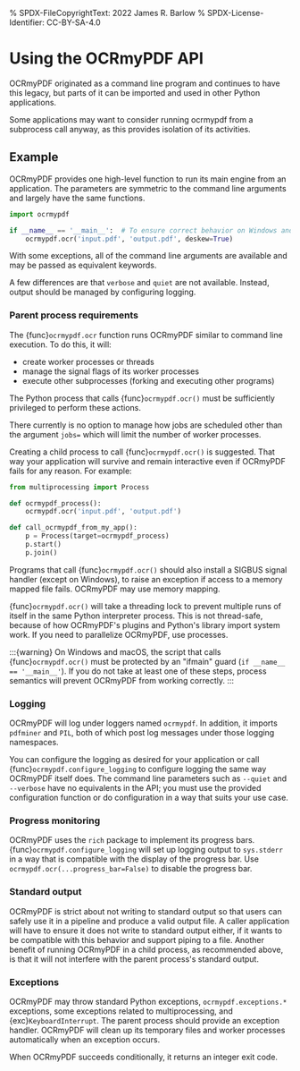 % SPDX-FileCopyrightText: 2022 James R. Barlow
% SPDX-License-Identifier: CC-BY-SA-4.0

# Using the OCRmyPDF API

OCRmyPDF originated as a command line program and continues to have this
legacy, but parts of it can be imported and used in other Python
applications.

Some applications may want to consider running ocrmypdf from a
subprocess call anyway, as this provides isolation of its activities.

## Example

OCRmyPDF provides one high-level function to run its main engine from an
application. The parameters are symmetric to the command line arguments
and largely have the same functions.

```python
import ocrmypdf

if __name__ == '__main__':  # To ensure correct behavior on Windows and macOS
    ocrmypdf.ocr('input.pdf', 'output.pdf', deskew=True)
```

With some exceptions, all of the command line arguments are available
and may be passed as equivalent keywords.

A few differences are that `verbose` and `quiet` are not available.
Instead, output should be managed by configuring logging.

### Parent process requirements

The {func}`ocrmypdf.ocr` function runs OCRmyPDF similar to command line
execution. To do this, it will:

- create worker processes or threads
- manage the signal flags of its worker processes
- execute other subprocesses (forking and executing other programs)

The Python process that calls {func}`ocrmypdf.ocr()` must be sufficiently
privileged to perform these actions.

There currently is no option to manage how jobs are scheduled other
than the argument `jobs=` which will limit the number of worker
processes.

Creating a child process to call {func}`ocrmypdf.ocr()` is suggested. That
way your application will survive and remain interactive even if
OCRmyPDF fails for any reason. For example:

```python
from multiprocessing import Process

def ocrmypdf_process():
    ocrmypdf.ocr('input.pdf', 'output.pdf')

def call_ocrmypdf_from_my_app():
    p = Process(target=ocrmypdf_process)
    p.start()
    p.join()
```

Programs that call {func}`ocrmypdf.ocr()` should also install a SIGBUS signal
handler (except on Windows), to raise an exception if access to a memory
mapped file fails. OCRmyPDF may use memory mapping.

{func}`ocrmypdf.ocr()` will take a threading lock to prevent multiple runs of itself
in the same Python interpreter process. This is not thread-safe, because of how
OCRmyPDF's plugins and Python's library import system work. If you need to parallelize
OCRmyPDF, use processes.

:::{warning}
On Windows and macOS, the script that calls {func}`ocrmypdf.ocr()` must be
protected by an "ifmain" guard (`if __name__ == '__main__'`). If you do
not take at least one of these steps, process semantics will prevent
OCRmyPDF from working correctly.
:::

### Logging

OCRmyPDF will log under loggers named `ocrmypdf`. In addition, it
imports `pdfminer` and `PIL`, both of which post log messages under
those logging namespaces.

You can configure the logging as desired for your application or call
{func}`ocrmypdf.configure_logging` to configure logging the same way
OCRmyPDF itself does. The command line parameters such as `--quiet`
and `--verbose` have no equivalents in the API; you must use the
provided configuration function or do configuration in a way that suits
your use case.

### Progress monitoring

OCRmyPDF uses the `rich` package to implement its progress bars.
{func}`ocrmypdf.configure_logging` will set up logging output to
`sys.stderr` in a way that is compatible with the display of the
progress bar. Use `ocrmypdf.ocr(...progress_bar=False)` to disable
the progress bar.

### Standard output

OCRmyPDF is strict about not writing to standard output so that
users can safely use it in a pipeline and produce a valid output
file. A caller application will have to ensure it does not write to
standard output either, if it wants to be compatible with this
behavior and support piping to a file. Another benefit of running
OCRmyPDF in a child process, as recommended above, is that it will
not interfere with the parent process's standard output.

### Exceptions

OCRmyPDF may throw standard Python exceptions, `ocrmypdf.exceptions.*`
exceptions, some exceptions related to multiprocessing, and
{exc}`KeyboardInterrupt`. The parent process should provide an exception
handler. OCRmyPDF will clean up its temporary files and worker processes
automatically when an exception occurs.

When OCRmyPDF succeeds conditionally, it returns an integer exit code.
